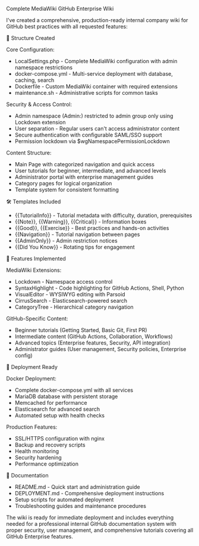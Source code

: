Complete MediaWiki GitHub Enterprise Wiki

  I've created a comprehensive, production-ready internal company wiki for GitHub best practices with all requested features:

  📁 Structure Created

  Core Configuration:
  - LocalSettings.php - Complete MediaWiki configuration with admin namespace restrictions
  - docker-compose.yml - Multi-service deployment with database, caching, search
  - Dockerfile - Custom MediaWiki container with required extensions
  - maintenance.sh - Administrative scripts for common tasks

  Security & Access Control:
  - Admin namespace (Admin:) restricted to admin group only using Lockdown extension
  - User separation - Regular users can't access administrator content
  - Secure authentication with configurable SAML/SSO support
  - Permission lockdown via $wgNamespacePermissionLockdown

  Content Structure:
  - Main Page with categorized navigation and quick access
  - User tutorials for beginner, intermediate, and advanced levels
  - Administrator portal with enterprise management guides
  - Category pages for logical organization
  - Template system for consistent formatting

  🛠️ Templates Included

  - {{TutorialInfo}} - Tutorial metadata with difficulty, duration, prerequisites
  - {{Note}}, {{Warning}}, {{Critical}} - Information boxes
  - {{Good}}, {{Exercise}} - Best practices and hands-on activities
  - {{Navigation}} - Tutorial navigation between pages
  - {{AdminOnly}} - Admin restriction notices
  - {{Did You Know}} - Rotating tips for engagement

  🔧 Features Implemented

  MediaWiki Extensions:
  - Lockdown - Namespace access control
  - SyntaxHighlight - Code highlighting for GitHub Actions, Shell, Python
  - VisualEditor - WYSIWYG editing with Parsoid
  - CirrusSearch - Elasticsearch-powered search
  - CategoryTree - Hierarchical category navigation

  GitHub-Specific Content:
  - Beginner tutorials (Getting Started, Basic Git, First PR)
  - Intermediate content (GitHub Actions, Collaboration, Workflows)
  - Advanced topics (Enterprise features, Security, API integration)
  - Administrator guides (User management, Security policies, Enterprise config)

  🚀 Deployment Ready

  Docker Deployment:
  - Complete docker-compose.yml with all services
  - MariaDB database with persistent storage
  - Memcached for performance
  - Elasticsearch for advanced search
  - Automated setup with health checks

  Production Features:
  - SSL/HTTPS configuration with nginx
  - Backup and recovery scripts
  - Health monitoring
  - Security hardening
  - Performance optimization

  📖 Documentation

  - README.md - Quick start and administration guide
  - DEPLOYMENT.md - Comprehensive deployment instructions
  - Setup scripts for automated deployment
  - Troubleshooting guides and maintenance procedures

  The wiki is ready for immediate deployment and includes everything needed for a professional internal GitHub documentation system with proper security, user management, and
  comprehensive tutorials covering all GitHub Enterprise features.
